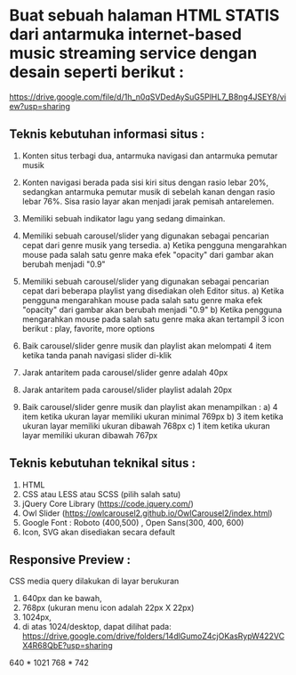 # Buat sebuah halaman HTML STATIS dari antarmuka internet-based music streaming service dengan desain seperti berikut :
https://drive.google.com/file/d/1h_n0qSVDedAySuG5PlHL7_B8ng4JSEY8/view?usp=sharing


## Teknis kebutuhan informasi situs : 

1. Konten situs terbagi dua, antarmuka navigasi dan antarmuka pemutar musik

2. Konten navigasi berada pada sisi kiri situs dengan rasio lebar 20%, sedangkan antarmuka pemutar musik di sebelah kanan
dengan rasio lebar 76%. Sisa rasio layar akan menjadi jarak pemisah antarelemen.

3. Memiliki sebuah indikator lagu yang sedang dimainkan.

4. Memiliki sebuah carousel/slider yang digunakan sebagai pencarian cepat dari genre musik yang tersedia.
	a) Ketika pengguna mengarahkan mouse pada salah satu genre maka efek "opacity" dari gambar akan berubah menjadi "0.9"

4. Memiliki sebuah carousel/slider yang digunakan sebagai pencarian cepat dari beberapa playlist yang disediakan oleh Editor situs.
	a) Ketika pengguna mengarahkan mouse pada salah satu genre maka efek "opacity" dari gambar akan berubah menjadi "0.9"
	b) Ketika pengguna mengarahkan mouse pada salah satu genre maka akan tertampil 3 icon berikut : play, favorite, more options 

5. Baik carousel/slider genre musik dan playlist akan melompati 4 item ketika tanda panah navigasi slider di-klik

6. Jarak antaritem pada carousel/slider genre adalah 40px

6. Jarak antaritem pada carousel/slider playlist adalah 20px

7. Baik carousel/slider genre musik dan playlist akan menampilkan :
	a) 4 item ketika ukuran layar memiliki ukuran minimal 769px
	b) 3 item ketika ukuran layar memiliki ukuran dibawah 768px
	c) 1 item ketika ukuran layar memiliki ukuran dibawah 767px


## Teknis kebutuhan teknikal situs :

1. HTML
2. CSS atau LESS atau SCSS (pilih salah satu)
3. jQuery Core Library (https://code.jquery.com/)
4. Owl Slider (https://owlcarousel2.github.io/OwlCarousel2/index.html)
5. Google Font : Roboto (400,500) , Open Sans(300, 400, 600)
6. Icon, SVG akan disediakan secara default


## Responsive Preview :
CSS media query dilakukan di layar berukuran
1. 640px dan ke bawah, 
2. 768px (ukuran menu icon adalah 22px X 22px)
3. 1024px, 
4. di atas 1024/desktop, dapat dilihat pada:
https://drive.google.com/drive/folders/14dlGumoZ4cjOKasRypW422VCX4R68QbE?usp=sharing

640 * 1021
768 * 742
